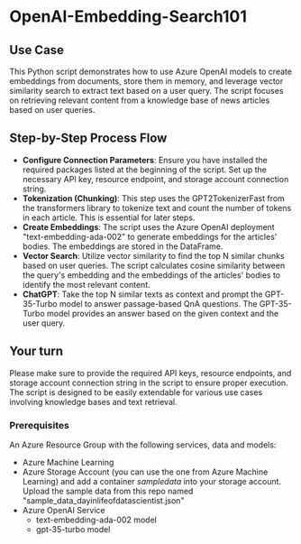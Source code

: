 # OpenAI-Embedding-Search101

## Use Case
This Python script demonstrates how to use Azure OpenAI models to create embeddings from documents, store them in memory, and leverage vector similarity search to extract text based on a user query. The script focuses on retrieving relevant content from a knowledge base of news articles based on user queries.

## Step-by-Step Process Flow
- **Configure Connection Parameters**: Ensure you have installed the required packages listed at the beginning of the script. Set up the necessary API key, resource endpoint, and storage account connection string.
- **Tokenization (Chunking)**: This step uses the GPT2TokenizerFast from the transformers library to tokenize text and count the number of tokens in each article. This is essential for later steps.
- **Create Embeddings**: The script uses the Azure OpenAI deployment "text-embedding-ada-002" to generate embeddings for the articles' bodies. The embeddings are stored in the DataFrame.
- **Vector Search**: Utilize vector similarity to find the top N similar chunks based on user queries. The script calculates cosine similarity between the query's embedding and the embeddings of the articles' bodies to identify the most relevant content.
- **ChatGPT**: Take the top N similar texts as context and prompt the GPT-35-Turbo model to answer passage-based QnA questions. The GPT-35-Turbo model provides an answer based on the given context and the user query.

## Your turn
Please make sure to provide the required API keys, resource endpoints, and storage account connection string in the script to ensure proper execution. The script is designed to be easily extendable for various use cases involving knowledge bases and text retrieval.

### Prerequisites
An Azure Resource Group with the following services, data and models:
- Azure Machine Learning
- Azure Storage Account (you can use the one from Azure Machine Learning) and add a container _sampledata_ into your storage account. Upload the sample data from this repo named "sample_data_dayinlifeofdatascientist.json"
- Azure OpenAI Service
  - text-embedding-ada-002 model
  - gpt-35-turbo model

